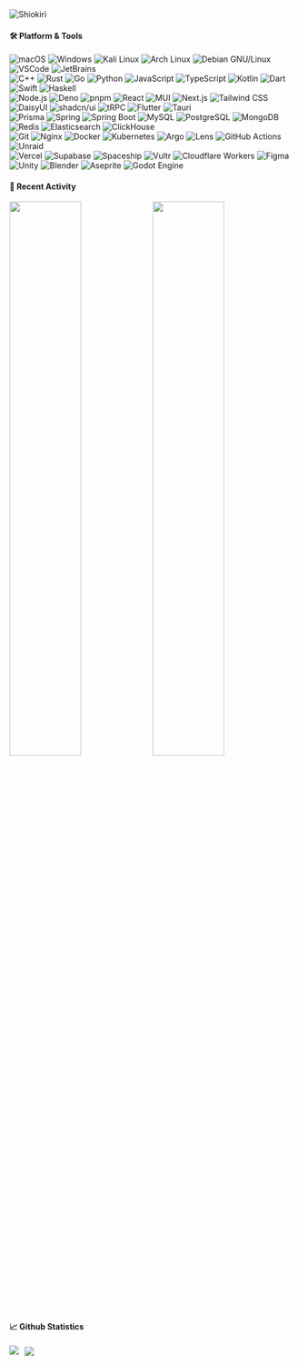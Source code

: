 <img src="https://count.getloli.com/get/@Shiokiri?theme=rule34" alt="Shiokiri" />

<h4>🛠 Platform & Tools</h4>
<p>
  <img alt="macOS" src="https://img.shields.io/badge/-macOS-000000?style=flat-square&logo=apple&logoColor=white"/>
  <img alt="Windows" src="https://img.shields.io/badge/-Windows-0078D4?style=flat-square&logo=windows&logoColor=white"/>
  <img alt="Kali Linux" src="https://img.shields.io/badge/-Kali Linux-557C94?style=flat-square&logo=kalilinux&logoColor=white"/>
  <img alt="Arch Linux" src="https://img.shields.io/badge/-Arch Linux-1793D1?style=flat-square&logo=archlinux&logoColor=white"/>
  <img alt="Debian GNU/Linux" src="https://img.shields.io/badge/-Debian GNU/Linux-A81D33?style=flat-square&logo=debian&logoColor=white"/>
  <img alt="VSCode" src="https://img.shields.io/badge/VSCode-007ACC?style=flat-square&logo=visualstudiocode&logoColor=white">
  <img alt="JetBrains" src="https://img.shields.io/badge/JetBrains-000000?style=flat-square&logo=jetbrains&logoColor=white">
  <br>
  <img alt="C++" src="https://img.shields.io/badge/-C++-00599C?style=flat-square&logo=cplusplus&logoColor=white"/>
  <img alt="Rust" src="https://img.shields.io/badge/-Rust-000000?style=flat-square&logo=rust&logoColor=white"/>
  <img alt="Go" src="https://img.shields.io/badge/-Go-00ADD8?style=flat-square&logo=go&logoColor=white"/>
  <img alt="Python" src="https://img.shields.io/badge/-Python-3776AB?style=flat-square&logo=python&logoColor=white"/>
  <img alt="JavaScript" src="https://img.shields.io/badge/-JavaScript-F7DF1E?style=flat-square&logo=javascript&logoColor=white"/>
  <img alt="TypeScript" src="https://img.shields.io/badge/-TypeScript-3178C6?style=flat-square&logo=typescript&logoColor=white"/>
  <img alt="Kotlin" src="https://img.shields.io/badge/-Kotlin-7F52FF?style=flat-square&logo=kotlin&logoColor=white"/>
  <img alt="Dart" src="https://img.shields.io/badge/-Dart-0175C2?style=flat-square&logo=dart&logoColor=white"/>
  <img alt="Swift" src="https://img.shields.io/badge/-Swift-F05138?style=flat-square&logo=swift&logoColor=white"/>
  <img alt="Haskell" src="https://img.shields.io/badge/-Haskell-5D4F85?style=flat-square&logo=haskell&logoColor=white"/>
  <br>
  <img alt="Node.js" src="https://img.shields.io/badge/-Node.js-339933?style=flat-square&logo=node.js&logoColor=white"/>
  <img alt="Deno" src="https://img.shields.io/badge/-Deno-000000?style=flat-square&logo=deno&logoColor=white"/>
  <img alt="pnpm" src="https://img.shields.io/badge/-pnpm-F69220?style=flat-square&logo=pnpm&logoColor=white"/>
  <img alt="React" src="https://img.shields.io/badge/-React-61DAFB?style=flat-square&logo=react&logoColor=white"/>
  <img alt="MUI" src="https://img.shields.io/badge/-MUI-007FFF?style=flat-square&logo=mui&logoColor=white"/>
  <img alt="Next.js" src="https://img.shields.io/badge/-Next.js-000000?style=flat-square&logo=next.js&logoColor=white"/>
  <img alt="Tailwind CSS" src="https://img.shields.io/badge/-Tailwind CSS-06B6D4?style=flat-square&logo=tailwindcss&logoColor=white"/>
  <img alt="DaisyUI" src="https://img.shields.io/badge/-DaisyUI-5A0EF8?style=flat-square&logo=daisyui&logoColor=white"/>
  <img alt="shadcn/ui" src="https://img.shields.io/badge/-shadcn/ui-000000?style=flat-square&logo=shadcn/ui&logoColor=white"/>
  <img alt="tRPC" src="https://img.shields.io/badge/-tRPC-2596BE?style=flat-square&logo=trpc&logoColor=white"/>
  <img alt="Flutter" src="https://img.shields.io/badge/-Flutter-02569B?style=flat-square&logo=flutter&logoColor=white"/>
  <img alt="Tauri" src="https://img.shields.io/badge/-Tauri-24C8D8?style=flat-square&logo=tauri&logoColor=white"/>
  <br>
  <img alt="Prisma" src="https://img.shields.io/badge/-Prisma-2D3748?style=flat-square&logo=prisma&logoColor=white"/>
  <img alt="Spring" src="https://img.shields.io/badge/-Spring-6DB33F?style=flat-square&logo=spring&logoColor=white"/>
  <img alt="Spring Boot" src="https://img.shields.io/badge/-Spring Boot-6DB33F?style=flat-square&logo=springboot&logoColor=white"/>
  <img alt="MySQL" src="https://img.shields.io/badge/-MySQL-4479A1?style=flat-square&logo=mysql&logoColor=white"/>
  <img alt="PostgreSQL" src="https://img.shields.io/badge/-PostgreSQL-4169E1?style=flat-square&logo=postgresql&logoColor=white"/>
  <img alt="MongoDB" src="https://img.shields.io/badge/-MongoDB-47A248?style=flat-square&logo=mongodb&logoColor=white"/>
  <img alt="Redis" src="https://img.shields.io/badge/-Redis-DC382D?style=flat-square&logo=redis&logoColor=white"/>
  <img alt="Elasticsearch" src="https://img.shields.io/badge/-Elasticsearch-005571?style=flat-square&logo=elasticsearch&logoColor=white"/>
  <img alt="ClickHouse" src="https://img.shields.io/badge/-ClickHouse-FFCC01?style=flat-square&logo=clickhouse&logoColor=white"/>
  <br>
  <img alt="Git" src="https://img.shields.io/badge/-Git-F05032?style=flat-square&logo=git&logoColor=white"/>
  <img alt="Nginx" src="https://img.shields.io/badge/-Nginx-009639?style=flat-square&logo=nginx&logoColor=white"/>
  <img alt="Docker" src="https://img.shields.io/badge/-Docker-2496ED?style=flat-square&logo=docker&logoColor=white" />
  <img alt="Kubernetes" src="https://img.shields.io/badge/-Kubernetes-326CE5?style=flat-square&logo=kubernetes&logoColor=white"/>
  <img alt="Argo" src="https://img.shields.io/badge/-Argo-EF7B4D?style=flat-square&logo=argo&logoColor=white"/>
  <img alt="Lens" src="https://img.shields.io/badge/-Lens-3D90CE?style=flat-square&logo=lens&logoColor=white"/>
  <img alt="GitHub Actions" src="https://img.shields.io/badge/-GitHub Actions-2088FF?style=flat-square&logo=githubactions&logoColor=white"/>
  <img alt="Unraid" src="https://img.shields.io/badge/-Unraid-F15A2C?style=flat-square&logo=unraid&logoColor=white"/>
  <br>
  <img alt="Vercel" src="https://img.shields.io/badge/-Vercel-000000?style=flat-square&logo=vercel&logoColor=white" />
  <img alt="Supabase" src="https://img.shields.io/badge/-Supabase-3FCF8E?style=flat-square&logo=supabase&logoColor=white" />
  <img alt="Spaceship" src="https://img.shields.io/badge/-Spaceship-394EFF?style=flat-square&logo=spaceship&logoColor=white" />
  <img alt="Vultr" src="https://img.shields.io/badge/-Vultr-007BFC?style=flat-square&logo=vultr&logoColor=white" />
  <img alt="Cloudflare Workers" src="https://img.shields.io/badge/-Cloudflare Workers-F38020?style=flat-square&logo=cloudflareworkers&logoColor=white" />
  <img alt="Figma" src="https://img.shields.io/badge/-Figma-F24E1E?style=flat-square&logo=figma&logoColor=white" />
  <br>
  <img alt="Unity" src="https://img.shields.io/badge/-Unity-CCCCCC?style=flat-square&logo=unity&logoColor=white"/>
  <img alt="Blender" src="https://img.shields.io/badge/-Blender-E87D0D?style=flat-square&logo=blender&logoColor=white"/>
  <img alt="Aseprite" src="https://img.shields.io/badge/-Aseprite-7D929E?style=flat-square&logo=aseprite&logoColor=white"/>
  <img alt="Godot Engine" src="https://img.shields.io/badge/-Godot Engine-478CBF?style=flat-square&logo=godotengine&logoColor=white"/>
</p>

<h4>📆 Recent Activity</h4>
<p>
  <img src="https://wakatime.com/share/@018ee7d7-411f-4a91-8f62-74deb16723de/1e0a676b-3ebb-4736-aaff-f4feebd75af2.svg" width="50%"/><img src="https://wakatime.com/share/@018ee7d7-411f-4a91-8f62-74deb16723de/e3e77457-419a-4e0c-aabf-3b26f64457bf.svg" width="50%"/>
</p>

<h4>📈 Github Statistics</h4>
<p>
  <img align="left" src="https://github-readme-stats.vercel.app/api?username=Shiokiri&show_icons=true&include_all_commits=true&count_private=true"/>
</p>
<p>
  &nbsp;
  <img align="center" src="https://github-readme-stats.vercel.app/api/top-langs/?username=Shiokiri&layout=compact&langs_count=8"/>
</p>
